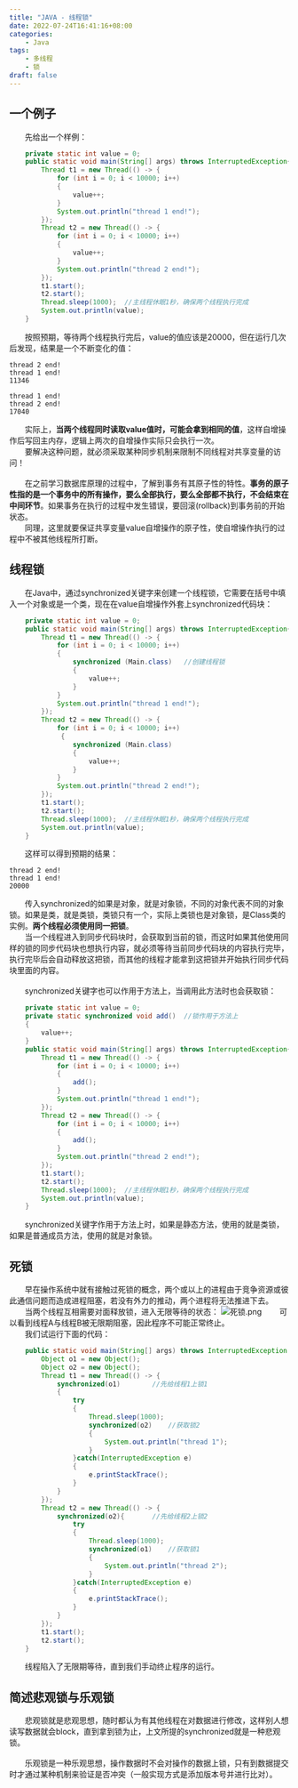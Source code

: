 ```yaml
---
title: "JAVA - 线程锁"
date: 2022-07-24T16:41:16+08:00
categories:
    - Java
tags:
    - 多线程
    - 锁
draft: false
---
```


## 一个例子
&emsp;&emsp;先给出一个样例：
```java
    private static int value = 0;
    public static void main(String[] args) throws InterruptedException{
        Thread t1 = new Thread(() -> {
            for (int i = 0; i < 10000; i++) 
            {
                value++;
            }
            System.out.println("thread 1 end!");
        });
        Thread t2 = new Thread(() -> {
            for (int i = 0; i < 10000; i++) 
            {
                value++;
            }
            System.out.println("thread 2 end!");
        });
        t1.start();
        t2.start();
        Thread.sleep(1000);  //主线程休眠1秒，确保两个线程执行完成
        System.out.println(value);
    }
```
&emsp;&emsp;按照预期，等待两个线程执行完后，value的值应该是20000，但在运行几次后发现，结果是一个不断变化的值：
```
thread 2 end!
thread 1 end!
11346
```
```
thread 1 end!
thread 2 end!
17040
```
&emsp;&emsp;实际上，**当两个线程同时读取value值时，可能会拿到相同的值**，这样自增操作后写回主内存，逻辑上两次的自增操作实际只会执行一次。\
&emsp;&emsp;要解决这种问题，就必须采取某种同步机制来限制不同线程对共享变量的访问！\
\
&emsp;&emsp;在之前学习数据库原理的过程中，了解到事务有其原子性的特性。**事务的原子性指的是一个事务中的所有操作，要么全部执行，要么全部都不执行，不会结束在中间环节**。如果事务在执行的过程中发生错误，要回滚(rollback)到事务前的开始状态。\
&emsp;&emsp;同理，这里就要保证共享变量value自增操作的原子性，使自增操作执行的过程中不被其他线程所打断。

## 线程锁
&emsp;&emsp;在Java中，通过synchronized关键字来创建一个线程锁，它需要在括号中填入一个对象或是一个类，现在在value自增操作外套上synchronized代码块：
```java
    private static int value = 0;
    public static void main(String[] args) throws InterruptedException{
        Thread t1 = new Thread(() -> {
            for (int i = 0; i < 10000; i++) 
            {
                synchronized (Main.class)   //创建线程锁
                {  
                    value++;
                }
            }
            System.out.println("thread 1 end!");
        });
        Thread t2 = new Thread(() -> {
            for (int i = 0; i < 10000; i++)
             {
                synchronized (Main.class)
                {
                    value++;
                }
            }
            System.out.println("thread 2 end!");
        });
        t1.start();
        t2.start();
        Thread.sleep(1000);  //主线程休眠1秒，确保两个线程执行完成
        System.out.println(value);
    }
```
&emsp;&emsp;这样可以得到预期的结果：
```
thread 2 end!
thread 1 end!
20000
```
&emsp;&emsp;传入synchronized的如果是对象，就是对象锁，不同的对象代表不同的对象锁。如果是类，就是类锁，类锁只有一个，实际上类锁也是对象锁，是Class类的实例。**两个线程必须使用同一把锁**。\
&emsp;&emsp;当一个线程进入到同步代码块时，会获取到当前的锁，而这时如果其他使用同样的锁的同步代码块也想执行内容，就必须等待当前同步代码块的内容执行完毕，执行完毕后会自动释放这把锁，而其他的线程才能拿到这把锁并开始执行同步代码块里面的内容。\
\
&emsp;&emsp;synchronized关键字也可以作用于方法上，当调用此方法时也会获取锁：
```java
    private static int value = 0;
    private static synchronized void add()  //锁作用于方法上
    {
        value++;
    }
    public static void main(String[] args) throws InterruptedException{
        Thread t1 = new Thread(() -> {
            for (int i = 0; i < 10000; i++)
            {
                add();
            }
            System.out.println("thread 1 end!");
        });
        Thread t2 = new Thread(() -> {
            for (int i = 0; i < 10000; i++)
            {
                add();
            }
            System.out.println("thread 2 end!");
        });
        t1.start();
        t2.start();
        Thread.sleep(1000);  //主线程休眠1秒，确保两个线程执行完成
        System.out.println(value);
    }
```
&emsp;&emsp;synchronized关键字作用于方法上时，如果是静态方法，使用的就是类锁，如果是普通成员方法，使用的就是对象锁。

## 死锁
&emsp;&emsp;早在操作系统中就有接触过死锁的概念，两个或以上的进程由于竞争资源或彼此通信问题而造成进程阻塞，若没有外力的推动，两个进程将无法推进下去。\
&emsp;&emsp;当两个线程互相需要对面释放锁，进入无限等待的状态：
![死锁.png](http://tva1.sinaimg.cn/large/008kE3f3gy1h7wml7n91oj30al08x3yw.jpg)
&emsp;&emsp;可以看到线程A与线程B被无限期阻塞，因此程序不可能正常终止。\
&emsp;&emsp;我们试运行下面的代码：
```java
    public static void main(String[] args) throws InterruptedException {
        Object o1 = new Object();
        Object o2 = new Object();
        Thread t1 = new Thread(() -> {
            synchronized(o1)        //先给线程1上锁1
            {
                try
                {
                    Thread.sleep(1000);
                    synchronized(o2)    //获取锁2
                    {
                        System.out.println("thread 1");
                    }
                }catch(InterruptedException e)
                {
                    e.printStackTrace();
                }
            }
        });
        Thread t2 = new Thread(() -> {
            synchronized(o2){       //先给线程2上锁2
                try
                {
                    Thread.sleep(1000);
                    synchronized(o1)    //获取锁1
                    {
                        System.out.println("thread 2");
                    }
                }catch(InterruptedException e)
                {
                    e.printStackTrace();
                }
            }
        });
        t1.start();
        t2.start();
    }
```
&emsp;&emsp;线程陷入了无限期等待，直到我们手动终止程序的运行。

## 简述悲观锁与乐观锁
&emsp;&emsp;悲观锁就是悲观思想，随时都认为有其他线程在对数据进行修改，这样别人想读写数据就会block，直到拿到锁为止，上文所提的synchronized就是一种悲观锁。\
\
&emsp;&emsp;乐观锁是一种乐观思想，操作数据时不会对操作的数据上锁，只有到数据提交时才通过某种机制来验证是否冲突（一般实现方式是添加版本号并进行比对）。
